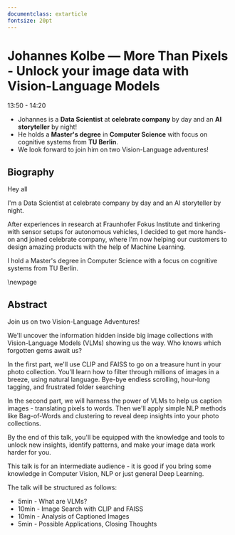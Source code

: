 ```yaml
---
documentclass: extarticle
fontsize: 20pt
---
```


# Johannes Kolbe — More Than Pixels - Unlock your image data with Vision-Language Models

13:50 - 14:20

 * Johannes is a **Data Scientist** at **celebrate company** by day and an **AI
   storyteller** by night!
 * He holds a **Master's degree** in **Computer Science** with focus on
   cognitive systems from **TU Berlin**.
 * We look forward to join him on two Vision-Language adventures!


## Biography

Hey all

I'm a Data Scientist at celebrate company by day and an AI storyteller by night.

After experiences in research at Fraunhofer Fokus Institute and tinkering with sensor setups for autonomous vehicles, I decided to get more hands-on and joined celebrate company, where I'm now helping our customers to design amazing products with the help of Machine Learning.

I hold a Master's degree in Computer Science with a focus on cognitive systems from TU Berlin.

\newpage

## Abstract

Join us on two Vision-Language Adventures! 

We'll uncover the information hidden inside big image collections with Vision-Language Models (VLMs) showing us the way. Who knows which forgotten gems await us?

In the first part, we'll use CLIP and FAISS to go on a treasure hunt in your photo collection. You'll learn how to filter through millions of images in a breeze, using natural language. Bye-bye endless scrolling, hour-long tagging, and frustrated folder searching

In the second part, we will harness the power of VLMs to help us caption images - translating pixels to words. Then we'll apply simple NLP methods like Bag-of-Words and clustering to reveal deep insights into your photo collections.

By the end of this talk, you'll be equipped with the knowledge and tools to unlock new insights, identify patterns, and make your image data work harder for you.

This talk is for an intermediate audience - it is good if you bring some knowledge in Computer Vision, NLP or just general Deep Learning.

The talk will be structured as follows: 
- 5min - What are VLMs? 
- 10min - Image Search with CLIP and FAISS 
- 10min - Analysis of Captioned Images 
-  5min - Possible Applications, Closing Thoughts
